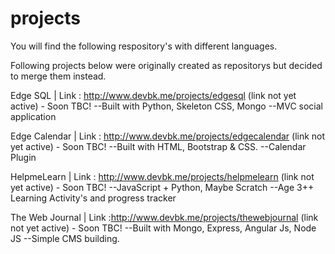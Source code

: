 # projects
You will find the following respository's with different languages.

Following projects below were originally created as repositorys but decided to merge them instead. 

Edge SQL              | Link :  http://www.devbk.me/projects/edgesql       (link not yet active) - Soon TBC!
--Built with Python, Skeleton CSS, Mongo
--MVC social application


Edge Calendar         | Link :  http://www.devbk.me/projects/edgecalendar  (link not yet active) - Soon TBC!
--Built with HTML, Bootstrap & CSS.
--Calendar Plugin 


HelpmeLearn           | Link : http://www.devbk.me/projects/helpmelearn    (link not yet active) - Soon TBC!
--JavaScript + Python, Maybe Scratch
--Age 3++ Learning Activity's and progress tracker



The Web Journal       | Link :http://www.devbk.me/projects/thewebjournal   (link not yet active) - Soon TBC!
--Built with Mongo, Express, Angular Js, Node JS
--Simple CMS building.
